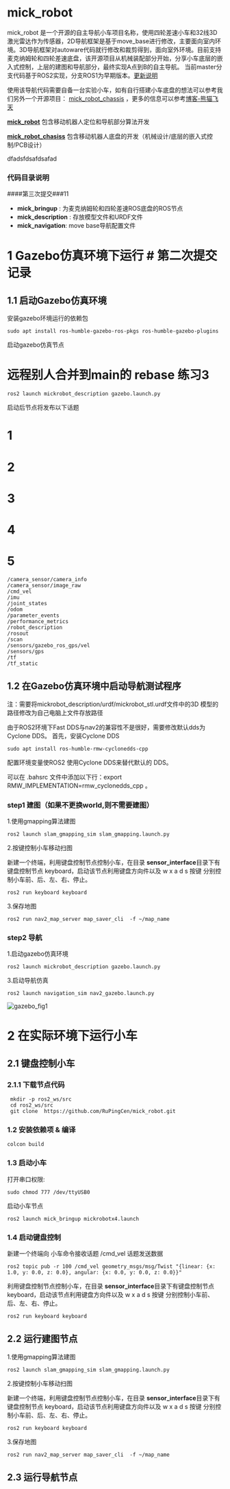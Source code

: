 # mick_robot

mick_robot 是一个开源的自主导航小车项目名称，使用四轮差速小车和32线3D激光雷达作为传感器，2D导航框架是基于move_base进行修改，主要面向室内环境。3D导航框架对autoware代码就行修改和裁剪得到，面向室外环境。目前支持麦克纳姆轮和四轮差速底盘，该开源项目从机械装配部分开始，分享小车底层的嵌入式控制，上层的建图和导航部分，最终实现A点到B的自主导航。 当前master分支代码基于ROS2实现，分支ROS1为早期版本。[更新说明](https://github.com/RuPingCen/mick_robot_chasiss/blob/master/Update.md)

使用该导航代码需要自备一台实验小车，如有自行搭建小车底盘的想法可以参考我们另外一个开源项目： [mick_robot_chassis](https://github.com/RuPingCen/mick_robot_chassis) ，更多的信息可以参考[博客-熊猫飞天](https://blog.csdn.net/crp997576280)

**[mick_robot](https://github.com/RuPingCen/mick_robot)**  包含移动机器人定位和导航部分算法开发

[**mick_robot_chasiss**](https://github.com/RuPingCen/mick_robot_chassis)  包含移动机器人底盘的开发（机械设计/底层的嵌入式控制/PCB设计）

dfadsfdsafdsafad
### 代码目录说明

####第三次提交###11

- **mick_bringup** :  为麦克纳姆轮和四轮差速ROS底盘的ROS节点
- **mick_description** : 存放模型文件和URDF文件
- **mick_navigation**:  move base导航配置文件

 # 1 Gazebo仿真环境下运行  # 第二次提交记录

## 1.1 启动Gazebo仿真环境

安装gazebo环境运行的依赖包

```
sudo apt install ros-humble-gazebo-ros-pkgs ros-humble-gazebo-plugins
```

启动gazebo仿真节点
# 远程别人合并到main的 rebase 练习3
```
ros2 launch mickrobot_description gazebo.launch.py
```
启动后节点将发布以下话题
# 1
# 2
# 3
# 4

# 5

```
/camera_sensor/camera_info
/camera_sensor/image_raw
/cmd_vel
/imu
/joint_states
/odom
/parameter_events
/performance_metrics
/robot_description
/rosout
/scan            
/sensors/gazebo_ros_gps/vel
/sensors/gps
/tf
/tf_static
```

## 1.2 在Gazebo仿真环境中启动导航测试程序

注：需要将mickrobot_description/urdf/mickrobot_stl.urdf文件中的3D 模型的路径修改为自己电脑上文件存放路径

由于ROS2环境下Fast DDS与nav2的兼容性不是很好，需要修改默认dds为 Cyclone DDS。 首先，安装Cyclone DDS

```
sudo apt install ros-humble-rmw-cyclonedds-cpp
```

配置环境变量使ROS2 使用Cyclone DDS来替代默认的 DDS。 

可以在 .bahsrc 文件中添加以下行：export RMW_IMPLEMENTATION=rmw_cyclonedds_cpp 。

### step1 建图（如果不更换world,则不需要建图）

1.使用gmapping算法建图

```
ros2 launch slam_gmapping_sim slam_gmapping.launch.py 
```

2.按键控制小车移动扫图

新建一个终端，利用键盘控制节点控制小车，在目录 **sensor_interface**目录下有键盘控制节点 keyboard，启动该节点利用键盘方向件以及 w x a d s 按键 分别控制小车前、后、左、右、停止。


 ```
ros2 run keyboard keyboard
 ```

3.保存地图

```
ros2 run nav2_map_server map_saver_cli  -f ~/map_name
```

### step2 导航

1.启动gazebo仿真环境

```
ros2 launch mickrobot_description gazebo.launch.py 
```

3.启动导航仿真

```
ros2 launch navigation_sim nav2_gazebo.launch.py
```

<img src="mickrobot_description/fig/gazebo_fig2.gif" alt="gazebo_fig1" style="zoom:100%;" />

 



# 2 在实际环境下运行小车

## 2.1 键盘控制小车

### 2.1.1 下载节点代码
 ```
  mkdir -p ros2_ws/src
  cd ros2_ws/src
  git clone  https://github.com/RuPingCen/mick_robot.git
 ```
### 1.2 安装依赖项 & 编译
```
colcon build
```

### 1.3 启动小车

打开串口权限:

```
sudo chmod 777 /dev/ttyUSB0
```

启动小车节点

```
ros2 launch mick_bringup mickrobotx4.launch
```

### 1.4 启动键盘控制

新建一个终端向 小车命令接收话题 /cmd_vel 话题发送数据


 ```
 ros2 topic pub -r 100 /cmd_vel geometry_msgs/msg/Twist "{linear: {x: 1.0, y: 0.0, z: 0.0}, angular: {x: 0.0, y: 0.0, z: 0.0}}"
 ```
利用键盘控制节点控制小车，在目录 **sensor_interface**目录下有键盘控制节点 keyboard，启动该节点利用键盘方向件以及 w x a d s 按键 分别控制小车前、后、左、右、停止。


 ```
ros2 run keyboard keyboard
 ```

## 2.2 运行建图节点

1.使用gmapping算法建图

```
ros2 launch slam_gmapping_sim slam_gmapping.launch.py 
```

2.按键控制小车移动扫图

新建一个终端，利用键盘控制节点控制小车，在目录 **sensor_interface**目录下有键盘控制节点 keyboard，启动该节点利用键盘方向件以及 w x a d s 按键 分别控制小车前、后、左、右、停止。


 ```
ros2 run keyboard keyboard
 ```

3.保存地图

```
ros2 run nav2_map_server map_saver_cli  -f ~/map_name
```

### 

## 2.3 运行导航节点





